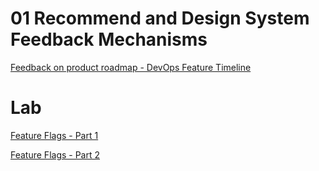 # 01 Recommend and Design System Feedback Mechanisms

[Feedback on product roadmap - DevOps Feature Timeline](https://docs.microsoft.com/en-us/azure/devops/release-notes/features-timeline)

# Lab

[Feature Flags - Part 1](https://docs.microsoft.com/en-us/azure/azure-app-configuration/quickstart-feature-flag-aspnet-core)

[Feature Flags - Part 2](https://docs.microsoft.com/en-us/azure/azure-app-configuration/use-feature-flags-dotnet-core)
